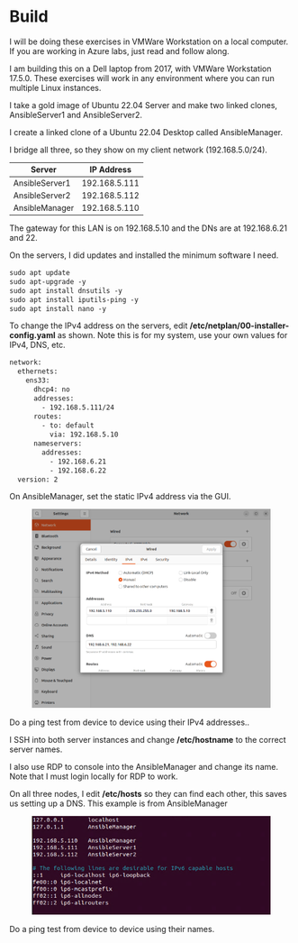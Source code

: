 # Build

I will be doing these exercises in VMWare Workstation on a local computer. If you are working in Azure labs, just read and follow along.

I am building this on a Dell laptop from 2017, with VMWare Workstation 17.5.0. These exercises will work in any environment where you can run multiple Linux instances.

I take a gold image of Ubuntu 22.04 Server and make two linked clones, AnsibleServer1 and AnsibleServer2.

I create a linked clone of a Ubuntu 22.04 Desktop called AnsibleManager.

I bridge all three, so they show on my client network (192.168.5.0/24).

| Server         | IP Address    |
| -------------- | ------------- |
| AnsibleServer1 | 192.168.5.111 |
| AnsibleServer2 | 192.168.5.112 |
| AnsibleManager | 192.168.5.110 |

The gateway for this LAN is on 192.168.5.10 and the DNs are at 192.168.6.21 and 22.

On the servers, I did updates and installed the minimum software I need.

```
sudo apt update
sudo apt-upgrade -y
sudo apt install dnsutils -y
sudo apt install iputils-ping -y
sudo apt install nano -y
```

To change the IPv4 address on the servers, edit **/etc/netplan/00-installer-config.yaml** as shown. Note this is for my system, use your own values for IPv4, DNS, etc.

```
network:
  ethernets:
    ens33:
      dhcp4: no
      addresses:
        - 192.168.5.111/24
      routes:
        - to: default
          via: 192.168.5.10
      nameservers:
        addresses:
          - 192.168.6.21
          - 192.168.6.22
  version: 2
```

On AnsibleManager, set the static IPv4 address via the GUI.

<figure><img src=".gitbook/assets/image.png" alt=""><figcaption></figcaption></figure>

Do a ping test from device to device using their IPv4 addresses..

I SSH into both server instances and change **/etc/hostname** to the correct server names.

I also use RDP to console into the AnsibleManager and change its name. Note that I must login locally for RDP to work.

On all three nodes, I edit **/etc/hosts** so they can find each other, this saves us setting up a DNS. This example is from AnsibleManager

<figure><img src=".gitbook/assets/image (1).png" alt=""><figcaption></figcaption></figure>

Do a ping test from device to device using their names.

